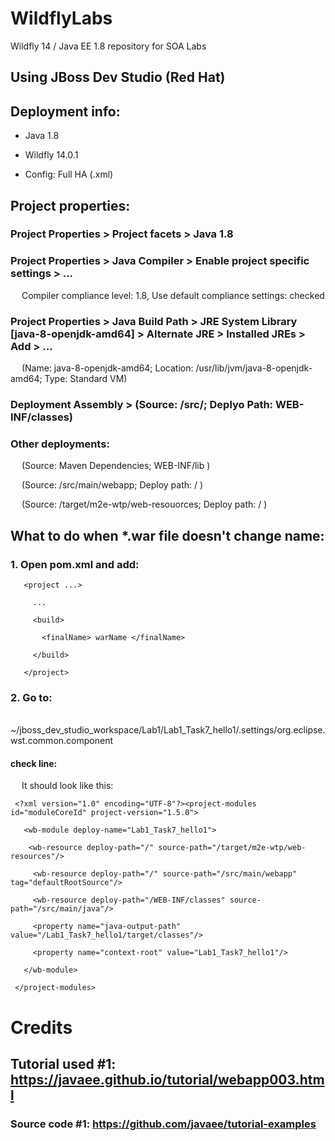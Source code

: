 # WildflyLabs
Wildfly 14 / Java EE 1.8 repository for SOA Labs

## Using JBoss Dev Studio (Red Hat)

## Deployment info: 
  
 - Java 1.8 
 
 - Wildfly 14.0.1 
 
 - Config: Full HA (.xml) 
 
  
## Project properties: 
  
### Project Properties > Project facets > Java 1.8 
 
### Project Properties > Java Compiler > Enable project specific settings > ... 
 
   Compiler compliance level: 1.8, Use default compliance settings: checked 
 
### Project Properties > Java Build Path > JRE System Library [java-8-openjdk-amd64] > Alternate JRE > Installed JREs > Add > ... 
 
   (Name: java-8-openjdk-amd64; Location: /usr/lib/jvm/java-8-openjdk-amd64; Type: Standard VM) 
 
### Deployment Assembly > (Source: /src/; Deplyo Path: WEB-INF/classes) 
 
### Other deployments: 
 
   (Source: Maven Dependencies; WEB-INF/lib ) 
 
   (Source: /src/main/webapp; Deploy path: / ) 
 
   (Source: /target/m2e-wtp/web-resouorces; Deploy path: / ) 
 
  
## What to do when *.war file doesn't change name: 
  
### 1. Open pom.xml and add: 
```
   <project ...> 
 
     ... 
 
     <build> 
 
       <finalName> warName </finalName> 
 
     </build> 
 
   </project> 
``` 
### 2. Go to: 
 
   ~/jboss_dev_studio_workspace/Lab1/Lab1_Task7_hello1/.settings/org.eclipse.wst.common.component 
 
#### check line: <wb-module deploy-name="hello1"> 
 
   It should look like this: 
 

```
 <?xml version="1.0" encoding="UTF-8"?><project-modules id="moduleCoreId" project-version="1.5.0"> 
 
   <wb-module deploy-name="Lab1_Task7_hello1"> 
 
    <wb-resource deploy-path="/" source-path="/target/m2e-wtp/web-resources"/> 
 
     <wb-resource deploy-path="/" source-path="/src/main/webapp" tag="defaultRootSource"/> 
 
     <wb-resource deploy-path="/WEB-INF/classes" source-path="/src/main/java"/> 
 
     <property name="java-output-path" value="/Lab1_Task7_hello1/target/classes"/> 
 
     <property name="context-root" value="Lab1_Task7_hello1"/> 
 
   </wb-module> 
 
 </project-modules> 
```

# Credits
## Tutorial used #1: https://javaee.github.io/tutorial/webapp003.html
### Source code #1: https://github.com/javaee/tutorial-examples
   

